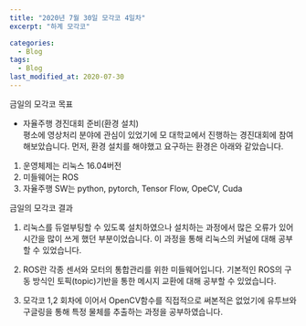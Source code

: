 ```yaml
---
title: "2020년 7월 30일 모각코 4일차"
excerpt: "하계 모각코"

categories:
  - Blog
tags:
  - Blog
last_modified_at: 2020-07-30
---
```


금일의 모각코 목표      

- 자율주행 경진대회 준비(환경 설치)   
평소에 영상처리 분야에 관심이 있었기에 모 대학교에서 진행하는 경진대회에 참여해보았습니다. 먼저, 환경 설치를 해야했고 요구하는 환경은 아래와 같았습니다.  

1. 운영체제는 리눅스 16.04버전   
2. 미들웨어는 ROS   
3. 자율주행 SW는 python, pytorch, Tensor Flow, OpeCV, Cuda  



금일의 모각코 결과  

1. 리눅스를 듀얼부팅할 수 있도록 설치하였으나 설치하는 과정에서 많은 오류가 있어 시간을 많이 쓰게 했던 부분이었습니다. 이 과정을 통해 리눅스의 커널에 대해 공부할 수 있었습니다.  

2. ROS란 각종 센서와 모터의 통합관리를 위한 미들웨어입니다. 기본적인 ROS의 구동 방식인 토픽(topic)기반을 통한 메시지 교환에 대해 공부할 수 있었습니다.  

3. 모각코 1,2 회차에 이어서 OpenCV함수를 직접적으로 써본적은 없었기에 유투브와 구글링을 통해 특정 물체를 추출하는 과정을 공부하였습니다.  
